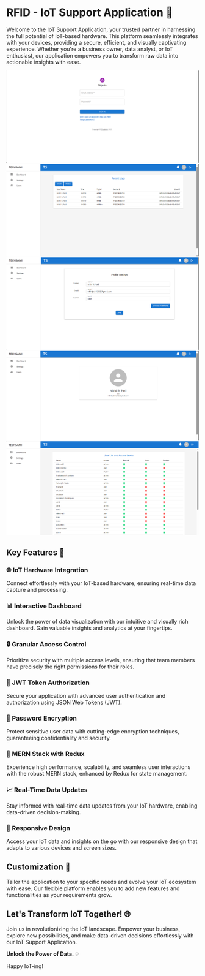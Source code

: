 # RFID - IoT Support Application 🚀

Welcome to the IoT Support Application, your trusted partner in harnessing the full potential of IoT-based hardware. This platform seamlessly integrates with your devices, providing a secure, efficient, and visually captivating experience. Whether you're a business owner, data analyst, or IoT enthusiast, our application empowers you to transform raw data into actionable insights with ease.

![Login Page](1.png)
![Record's Chart Page](2.png)
![Setting's Page](3.png)
![User Profile Page](4.png)
![Users and Accesses](5.png)


## Key Features 🌟

### 🌐 IoT Hardware Integration
Connect effortlessly with your IoT-based hardware, ensuring real-time data capture and processing.

### 📊 Interactive Dashboard
Unlock the power of data visualization with our intuitive and visually rich dashboard. Gain valuable insights and analytics at your fingertips.

### 🔒 Granular Access Control
Prioritize security with multiple access levels, ensuring that team members have precisely the right permissions for their roles.

### 🔐 JWT Token Authorization
Secure your application with advanced user authentication and authorization using JSON Web Tokens (JWT).

### 🔑 Password Encryption
Protect sensitive user data with cutting-edge encryption techniques, guaranteeing confidentiality and security.

### 🚀 MERN Stack with Redux
Experience high performance, scalability, and seamless user interactions with the robust MERN stack, enhanced by Redux for state management.

### 📈 Real-Time Data Updates
Stay informed with real-time data updates from your IoT hardware, enabling data-driven decision-making.

### 📱 Responsive Design
Access your IoT data and insights on the go with our responsive design that adapts to various devices and screen sizes.

## Customization 🌈

Tailor the application to your specific needs and evolve your IoT ecosystem with ease. Our flexible platform enables you to add new features and functionalities as your requirements grow.

## Let's Transform IoT Together! 🌐

Join us in revolutionizing the IoT landscape. Empower your business, explore new possibilities, and make data-driven decisions effortlessly with our IoT Support Application.

**Unlock the Power of Data.** 💡

Happy IoT-ing!


